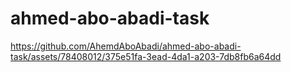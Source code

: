 # ahmed-abo-abadi-task




https://github.com/AhemdAboAbadi/ahmed-abo-abadi-task/assets/78408012/375e51fa-3ead-4da1-a203-7db8fb6a64dd

